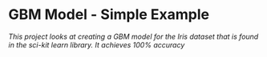 # GBM Model - Simple Example

*This project looks at creating a GBM model for the Iris dataset that is found in the sci-kit learn library. It achieves 100% accuracy*
